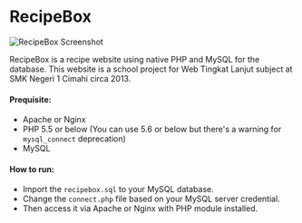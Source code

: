 # RecipeBox

![RecipeBox Screenshot](https://i.imgur.com/Is4NMC9.png)

RecipeBox is a recipe website using native PHP and MySQL for the database.
This website is a school project for Web Tingkat Lanjut subject at SMK Negeri 1 Cimahi circa 2013.

#### Prequisite:
- Apache or Nginx
- PHP 5.5 or below (You can use 5.6 or below but there's a warning for `mysql_connect` deprecation)
- MySQL

#### How to run:
- Import the `recipebox.sql` to your MySQL database.
- Change the `connect.php` file based on your MySQL server credential.
- Then access it via Apache or Nginx with PHP module installed.

